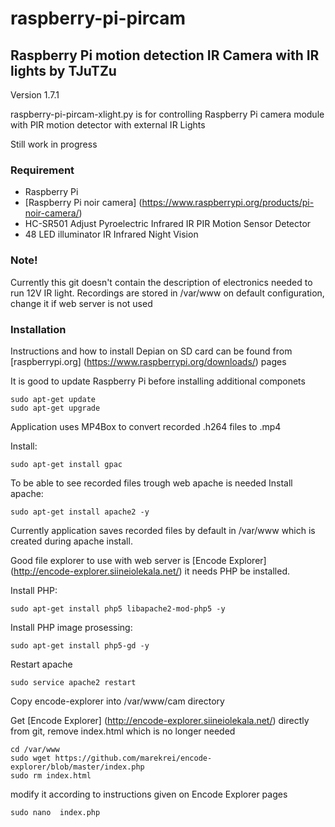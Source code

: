 # raspberry-pi-pircam

## Raspberry Pi motion detection IR Camera with IR lights by TJuTZu

Version 1.7.1

raspberry-pi-pircam-xlight.py is for controlling Raspberry Pi camera module
with PIR motion detector with external IR Lights

Still work in progress


### Requirement

* Raspberry Pi
* [Raspberry Pi noir camera] (https://www.raspberrypi.org/products/pi-noir-camera/)
* HC-SR501 Adjust Pyroelectric Infrared IR PIR Motion Sensor Detector
* 48 LED illuminator IR Infrared Night Vision

### Note!

Currently this git doesn't contain the description of electronics needed to run 12V IR light.
Recordings are stored in /var/www on default configuration, change it if web server is not used

### Installation

Instructions and how to install Depian on SD card can be found from [raspberrypi.org] (https://www.raspberrypi.org/downloads/) pages

It is good to update Raspberry Pi before installing additional componets
```
sudo apt-get update
sudo apt-get upgrade
```
Application uses MP4Box to convert recorded .h264 files to .mp4

Install:

```
sudo apt-get install gpac
```
To be able to see recorded files trough web apache is needed Install apache:

```
sudo apt-get install apache2 -y
```
Currently application saves recorded files by default in /var/www which is created during apache install.

Good file explorer to use with web server is [Encode Explorer] (http://encode-explorer.siineiolekala.net/) it needs PHP be installed.

Install PHP:
```
sudo apt-get install php5 libapache2-mod-php5 -y
```

Install PHP image prosessing:
```
sudo apt-get install php5-gd -y
```

Restart apache
```
sudo service apache2 restart
```
Copy encode-explorer into /var/www/cam directory

Get [Encode Explorer] (http://encode-explorer.siineiolekala.net/) directly from git, remove index.html which is no longer needed

```
cd /var/www
sudo wget https://github.com/marekrei/encode-explorer/blob/master/index.php
sudo rm index.html
```
modify it according to instructions given on Encode Explorer pages
```
sudo nano  index.php
```
